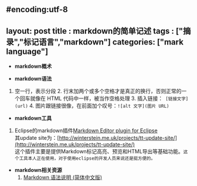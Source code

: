 #encoding:utf-8
---
layout: post
title : markdown的简单记述
tags : ["摘录","标记语言","markdown"]
categories: ["mark language"]
---

- **markdown概术**  

- **markdown语法**  
1. 空一行，表示分段
    2. 行末加两个或多个空格才是真正的换行，否则正常的一个回车就像在 HTML 代码中一样，被当作空格处理
    3. 插入链接：` [链接文字](url)`
    4. 图片跟链接很像，在前面加个叹号：`![alt 文字](图片 URL)`

- **markdown工具**  
1. Eclipse的markdown插件[Markdown Editor plugin for Eclipse](http://www.winterwell.com/software/markdown-editor.php)  
        其update site为：[http://winterstein.me.uk/projects/tt-update-site/](http://winterstein.me.uk/projects/tt-update-site/)  
        这个插件主要是提供Markdown标记高亮、预览和HTML导出等基础功能。`这个工具本人正在使用，对于使用eclipse的开发人员来说还是挺方便的。`  
    
- **markdown相关资源**
    1. [Markdown 语法说明 (简体中文版)](http://wowubuntu.com/markdown/index.html)  

